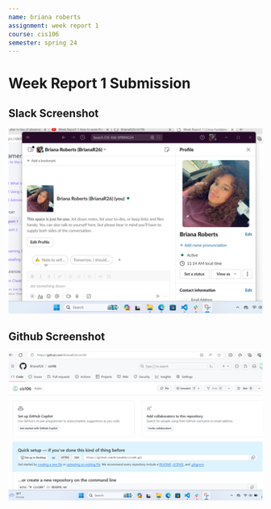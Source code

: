 ```yaml
---
name: briana roberts
assignment: week report 1
course: cis106
semester: spring 24
---
```


# Week Report 1 Submission

## Slack Screenshot

![slack](slack.png)

## Github Screenshot

![github](github.png)

